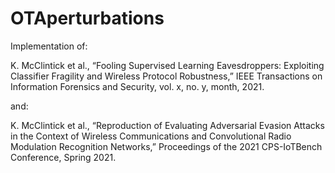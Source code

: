 # OTAperturbations
Implementation of:

K. McClintick et al., “Fooling Supervised Learning Eavesdroppers: Exploiting Classifier Fragility and Wireless Protocol Robustness,” IEEE Transactions on Information Forensics and Security, vol. x, no. y, month, 2021.

and:

K. McClintick et al., “Reproduction of Evaluating Adversarial Evasion Attacks in the Context of Wireless Communications and Convolutional Radio Modulation Recognition Networks,” Proceedings of the 2021 CPS-IoTBench Conference, Spring 2021.
